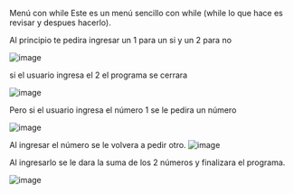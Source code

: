 Menú con while
Este es un menú sencillo con while (while lo que hace es revisar y despues hacerlo).

Al principio te pedira ingresar un 1 para un si y un 2 para no

![image](https://github.com/user-attachments/assets/1426970c-a6cc-4964-9a0f-09505140ae42)

si el usuario ingresa el 2 el programa se cerrara 

![image](https://github.com/user-attachments/assets/dbb5c59a-6314-4d65-803b-71966e7ea51f)

Pero si el usuario ingresa el número 1 se le pedira un número

![image](https://github.com/user-attachments/assets/2fc62b3c-5e73-4677-b985-cdadd0605532)

Al ingresar el número se le volvera a pedir otro.
![image](https://github.com/user-attachments/assets/01d513d6-8504-4428-8a08-fb7752ab1855)

Al ingresarlo se le dara la suma de los 2 números y finalizara el programa.

![image](https://github.com/user-attachments/assets/44ee0245-4552-462a-93db-6c6c0e5f6781)
